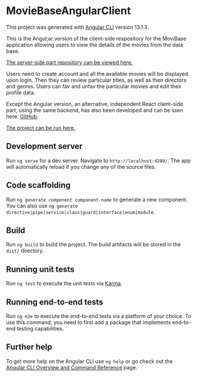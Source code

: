 # MovieBaseAngularClient

This project was generated with [Angular CLI](https://github.com/angular/angular-cli) version 13.1.3.

This is the Angul;ar version of the client-side respository for the MoviBase application allowing users to view the details of the movies from the data base.

[The server-side part repository can be viewed here.](https://github.com/wojtek-lukowski/MovieBase)

Users need to create account and all the available movies will be displayed upon login. Then they can review particular titles, as well as their directors and genres. Users can fav  and unfav the particular movies and edit their profile data.

Except the Angular version, an alternative, independent React client-side part, using the same backend, has also been developed and can be ssen here: [GitHub](https://github.com/wojtek-lukowski/MovieBase-client).

[The project can be run here.](https://wojtek-lukowski.github.io/MovieBase-Angular)





## Development server

Run `ng serve` for a dev server. Navigate to `http://localhost:4200/`. The app will automatically reload if you change any of the source files.

## Code scaffolding

Run `ng generate component component-name` to generate a new component. You can also use `ng generate directive|pipe|service|class|guard|interface|enum|module`.

## Build

Run `ng build` to build the project. The build artifacts will be stored in the `dist/` directory.

## Running unit tests

Run `ng test` to execute the unit tests via [Karma](https://karma-runner.github.io).

## Running end-to-end tests

Run `ng e2e` to execute the end-to-end tests via a platform of your choice. To use this command, you need to first add a package that implements end-to-end testing capabilities.

## Further help

To get more help on the Angular CLI use `ng help` or go check out the [Angular CLI Overview and Command Reference](https://angular.io/cli) page.
